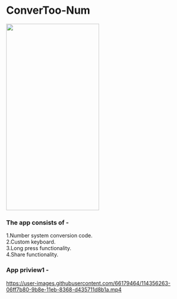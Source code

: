 # ConverToo-Num
<img src="https://user-images.githubusercontent.com/66179464/114353534-c5b99c80-9b8a-11eb-9692-0d7c7400b91e.jpeg" width="250" height="500" /></br>

### The app consists of -
  1.Number system conversion code.</br>
  2.Custom keyboard.</br>
  3.Long press functionality.</br>
  4.Share functionality.</br>
### App priview1 -
https://user-images.githubusercontent.com/66179464/114356263-06ff7b80-9b8e-11eb-8368-d435711d8b1a.mp4
